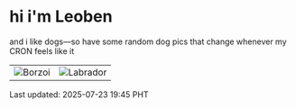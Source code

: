 # hi i'm Leoben

and i like dogs—so have some random dog pics that change whenever my CRON feels like it

|  |  |
|--------|----------|
| ![Borzoi](https://random-dog-vercel.vercel.app/api/random-borzoi?v=1753271109) | ![Labrador](https://random-dog-vercel.vercel.app/api/random-labrador?v=1753271109) |

Last updated: 2025-07-23 19:45 PHT
